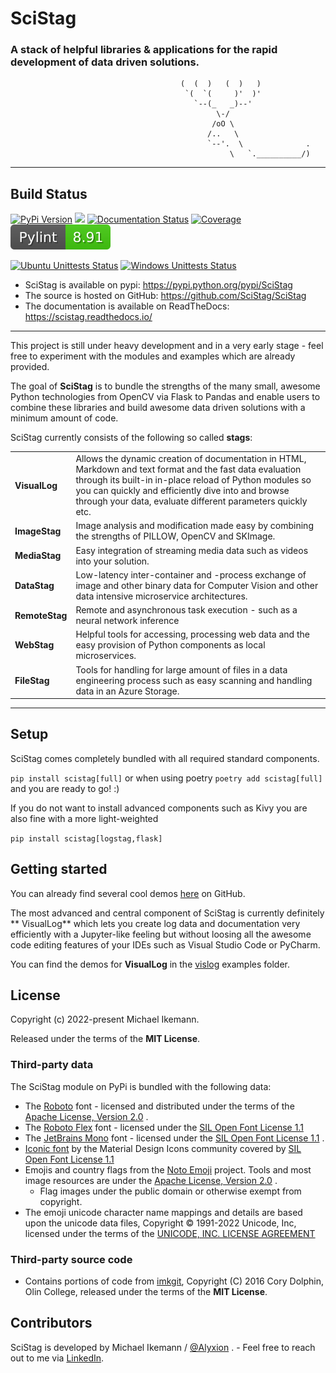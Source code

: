 # SciStag

### A stack of helpful libraries & applications for the rapid development of data driven solutions.

```
                                      (  (  )   (  )   )
                                       `(  `(     )'  )'
                                         `--(_   _)--'
                                              \-/
                                             /oO \
                                            /..   \
                                            `--'.  \              .             
                                                 \   `.__________/)
```

---

Build Status
------------

[![PyPi Version](https://img.shields.io/pypi/v/SciStag.svg)](https://pypi.python.org/pypi/SciStag)
![](https://shields.io/badge/Python-3.9%20%7C%203.10%20%7C%203.11-blue)
[![Documentation Status](https://readthedocs.org/projects/scistag/badge/?version=latest)](https://scistag.readthedocs.io/en/latest/?badge=latest)
[![Coverage](https://coveralls.io/repos/github/SciStag/SciStag/badge.svg?branch=main)](https://coveralls.io/github/SciStag/SciStag)
[![Pylint](https://raw.githubusercontent.com/SciStag/SciStag/v0.0.3/docs/source/generated/pylint.svg)](https://coveralls.io/github/SciStag/SciStag)

[![Ubuntu Unittests Status](https://github.com/scistag/scistag/workflows/Ubuntu%20Unittests/badge.svg)](https://github.com/scistag/scistag/actions?query=workflow%3A%22Ubuntu+Unittests%22)
[![Windows Unittests Status](https://github.com/scistag/scistag/workflows/Windows%20Unittests/badge.svg)](https://github.com/scistag/scistag/actions?query=workflow%3A%22Windows+Unittests%22)


* SciStag is available on pypi: https://pypi.python.org/pypi/SciStag
* The source is hosted on GitHub: https://github.com/SciStag/SciStag
* The documentation is available on ReadTheDocs: https://scistag.readthedocs.io/

---

This project is still under heavy development and in a very early stage -
feel free to experiment with the modules and examples which are already
provided.

The goal of **SciStag** is to bundle the strengths of the many small, awesome
Python technologies from OpenCV via Flask to Pandas and enable users to combine
these libraries and build awesome data driven solutions with a minimum amount of
code.

SciStag currently consists of the following so called **stags**:

<table>
<tr><td><b>VisualLog</b></td>
<td>Allows the dynamic creation of documentation in HTML, Markdown and text format
and the fast data evaluation through its built-in in-place reload of Python
modules so you can quickly and efficiently dive into and browse through your 
data, evaluate different parameters quickly etc.
</td></tr>
<tr><td><b>ImageStag</b></td>
<td>Image analysis and modification made easy by combining the strengths of PILLOW, OpenCV and SKImage.
</td>
</tr>
<tr><td><b>MediaStag</b></td>
<td>Easy integration of streaming media data such as videos into your solution.</td>
</tr>
<tr><td><b>DataStag</b></td>
<td>Low-latency inter-container and -process exchange of image and other binary data for Computer Vision and other data
  intensive microservice architectures.</td></tr>
<tr><td><b>RemoteStag</b></td>
<td>Remote and asynchronous task execution - such as a neural network inference</td>
</tr>
<tr><td><b>WebStag</b></td>
<td>Helpful tools for accessing, processing web data and the easy provision
of Python components as local microservices.</td></tr>
<tr><td><b>FileStag</b>
</td>
<td>
Tools for handling for large amount of files in a data engineering process 
such as easy scanning and handling data in an Azure Storage.
</td></tr>
</table>

---

## Setup

SciStag comes completely bundled with all required standard components.

`pip install scistag[full]` or when using poetry `poetry add scistag[full]` and
you are ready to go! :)

If you do not want to install advanced components such as Kivy you are also fine
with a more light-weighted

`pip install scistag[logstag,flask]`

## Getting started

You can already find several cool
demos [here](https://github.com/SciStag/SciStag/tree/main/scistag/examples) on
GitHub.

The most advanced and central component of SciStag is currently definitely **
VisualLog** which
lets you create log data and documentation very efficiently with a Jupyter-like
feeling but without loosing all the awesome code editing features of your
IDEs such as Visual Studio Code or PyCharm.

You can find the demos for **VisualLog** in the [
vislog](https://github.com/SciStag/SciStag/tree/main/scistag/examples/vislog)
examples folder.

## License

Copyright (c) 2022-present Michael Ikemann.

Released under the terms of the **MIT License**.

### Third-party data

The SciStag module on PyPi is bundled with the following data:

* The [Roboto](https://fonts.google.com/specimen/Roboto) font - licensed and
  distributed under the terms of
  the [Apache License, Version 2.0](https://www.apache.org/licenses/LICENSE-2.0)
  .
* The [Roboto Flex](https://github.com/googlefonts/roboto-flex) font - licensed
  under
  the [SIL Open Font License 1.1](http://scripts.sil.org/cms/scripts/page.php?item_id=OFL_web)
* The [JetBrains Mono](https://www.jetbrains.com/lp/mono/) font - licensed under
  the [SIL Open Font License 1.1](http://scripts.sil.org/cms/scripts/page.php?item_id=OFL_web)
  .
* [Iconic font](https://github.com/Templarian/MaterialDesign-Webfont) by the
  Material Design Icons community covered
  by [SIL Open Font License 1.1](http://scripts.sil.org/cms/scripts/page.php?item_id=OFL_web)
* Emojis and country flags from
  the [Noto Emoji](https://github.com/googlefonts/noto-emoji) project. Tools and
  most
  image resources are under
  the [Apache License, Version 2.0](https://www.apache.org/licenses/LICENSE-2.0)
  .
    * Flag images under the public domain or otherwise exempt from copyright.
* The emoji unicode character name mappings and details are based upon the
  unicode data files, Copyright © 1991-2022
  Unicode, Inc, licensed under the terms of
  the [UNICODE, INC. LICENSE AGREEMENT](https://www.unicode.org/license.txt)

### Third-party source code

* Contains portions of code from [imkgit](https://github.com/jarrekk/imgkit),
  Copyright (C) 2016 Cory Dolphin, Olin
  College, released under the terms of the **MIT License**.

## Contributors

SciStag is developed by Michael Ikemann / [@Alyxion](https://github.com/Alyxion)
. - Feel free to reach out to me
via [LinkedIn](https://www.linkedin.com/in/michael-ikemann/).

